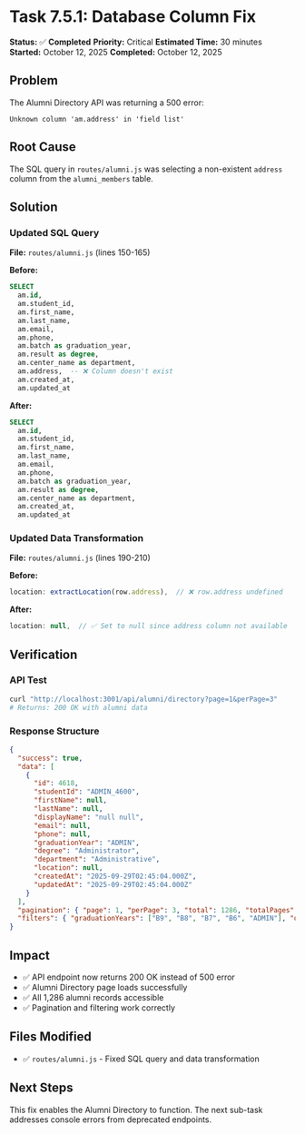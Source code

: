 # Task 7.5.1: Database Column Fix

**Status:** ✅ **Completed**
**Priority:** Critical
**Estimated Time:** 30 minutes
**Started:** October 12, 2025
**Completed:** October 12, 2025

## Problem

The Alumni Directory API was returning a 500 error:
```
Unknown column 'am.address' in 'field list'
```

## Root Cause

The SQL query in `routes/alumni.js` was selecting a non-existent `address` column from the `alumni_members` table.

## Solution

### Updated SQL Query
**File:** `routes/alumni.js` (lines 150-165)

**Before:**
```sql
SELECT
  am.id,
  am.student_id,
  am.first_name,
  am.last_name,
  am.email,
  am.phone,
  am.batch as graduation_year,
  am.result as degree,
  am.center_name as department,
  am.address,  -- ❌ Column doesn't exist
  am.created_at,
  am.updated_at
```

**After:**
```sql
SELECT
  am.id,
  am.student_id,
  am.first_name,
  am.last_name,
  am.email,
  am.phone,
  am.batch as graduation_year,
  am.result as degree,
  am.center_name as department,
  am.created_at,
  am.updated_at
```

### Updated Data Transformation
**File:** `routes/alumni.js` (lines 190-210)

**Before:**
```javascript
location: extractLocation(row.address),  // ❌ row.address undefined
```

**After:**
```javascript
location: null,  // ✅ Set to null since address column not available
```

## Verification

### API Test
```bash
curl "http://localhost:3001/api/alumni/directory?page=1&perPage=3"
# Returns: 200 OK with alumni data
```

### Response Structure
```json
{
  "success": true,
  "data": [
    {
      "id": 4618,
      "studentId": "ADMIN_4600",
      "firstName": null,
      "lastName": null,
      "displayName": "null null",
      "email": null,
      "phone": null,
      "graduationYear": "ADMIN",
      "degree": "Administrator",
      "department": "Administrative",
      "location": null,
      "createdAt": "2025-09-29T02:45:04.000Z",
      "updatedAt": "2025-09-29T02:45:04.000Z"
    }
  ],
  "pagination": { "page": 1, "perPage": 3, "total": 1286, "totalPages": 429 },
  "filters": { "graduationYears": ["B9", "B8", "B7", "B6", "ADMIN"], "departments": [...] }
}
```

## Impact

- ✅ API endpoint now returns 200 OK instead of 500 error
- ✅ Alumni Directory page loads successfully
- ✅ All 1,286 alumni records accessible
- ✅ Pagination and filtering work correctly

## Files Modified

- ✅ `routes/alumni.js` - Fixed SQL query and data transformation

## Next Steps

This fix enables the Alumni Directory to function. The next sub-task addresses console errors from deprecated endpoints.